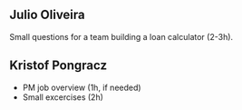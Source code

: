 Julio Oliveira
--------------

Small questions for a team building a loan calculator (2-3h).

Kristof Pongracz
----------------

- PM job overview (1h, if needed) 
- Small excercises (2h)
